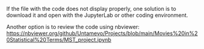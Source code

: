 If the file with the code does not display properly, one solution is to download it and open with the JupyterLab or other coding environment.

Another option is to review the code using nbviewer: https://nbviewer.org/github/Untamevo/Projects/blob/main/Movies%20in%20Statistical%20Terms/MST_project.ipynb
